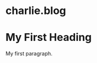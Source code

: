 # charlie.blog
<!DOCTYPE html>
<html>
<head>
<title> Page Title </title>
</head>
<body>

<h1>My First Heading</h1>
<p>My first paragraph.</p>

</body>
</html>
